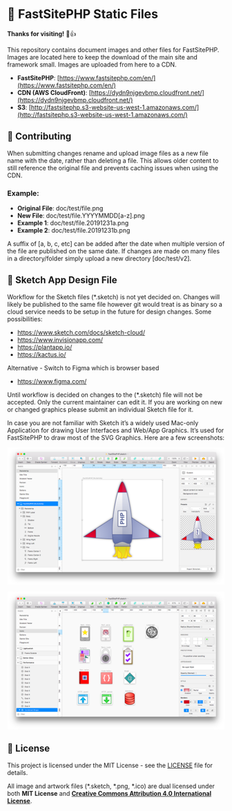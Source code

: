 # 🌟 FastSitePHP Static Files

**Thanks for visiting!** 🌠👍

This repository contains document images and other files for FastSitePHP. Images are located here to keep the download of the main site and framework small. Images are uploaded from here to a CDN.

* __FastSitePHP__: [https://www.fastsitephp.com/en/](https://www.fastsitephp.com/en/)
* __CDN (AWS CloudFront)__: [https://dydn9njgevbmp.cloudfront.net/](https://dydn9njgevbmp.cloudfront.net/)
* __S3__: [http://fastsitephp.s3-website-us-west-1.amazonaws.com/](http://fastsitephp.s3-website-us-west-1.amazonaws.com/)

## 🤝 Contributing

When submitting changes rename and upload image files as a new file name with the date, rather than deleting a file. This allows older content to still reference the original file and prevents caching issues when using the CDN.

### Example:
* __Original File__: doc/test/file.png
* __New File__: doc/test/file.YYYYMMDD[a-z].png
* __Example 1__: doc/test/file.20191231a.png
* __Example 2__: doc/test/file.20191231b.png

A suffix of [a, b, c, etc] can be added after the date when multiple version of the file are published on the same date. If changes are made on many files in a directory/folder simply upload a new directory [doc/test/v2].

## 🚀 Sketch App Design File

Workflow for the Sketch files (*.sketch) is not yet decided on. Changes will likely be published to the same file however git would treat is as binary so a cloud service needs to be setup in the future for design changes. Some possibilities:

* <a href="https://www.sketch.com/docs/sketch-cloud/" target="_blank">https://www.sketch.com/docs/sketch-cloud/</a>
* <a href="https://www.invisionapp.com/" target="_blank">https://www.invisionapp.com/</a>
* <a href="https://plantapp.io/" target="_blank">https://plantapp.io/</a>
* <a href="https://kactus.io/" target="_blank">https://kactus.io/</a>

Alternative - Switch to Figma which is browser based

* <a href="https://www.figma.com/" target="_blank">https://www.figma.com/</a>

Until workflow is decided on changes to the (*.sketch) file will not be accepted. Only the current maintainer can edit it. If you are working on new or changed graphics please submit an individual Sketch file for it.

In case you are not familiar with Sketch it’s a widely used Mac-only Application for drawing User Interfaces and Web/App Graphics. It’s used for FastSitePHP to draw most of the SVG Graphics. Here are a few screenshots:

![Sketch - Rocketship](https://raw.githubusercontent.com/fastsitephp/static-files/master/img/screenshots/Sketch-Rocketship.png)

![Sketch - Icons](https://raw.githubusercontent.com/fastsitephp/static-files/master/img/screenshots/Sketch-Icons.png)

## :memo: License

This project is licensed under the MIT License - see the [LICENSE](LICENSE) file for details.

All image and artwork files (*.sketch, *.png, *.ico) are dual licensed under both **MIT License** and <a href="https://creativecommons.org/licenses/by/4.0/" target="_blank" style="font-weight:bold;">Creative Commons Attribution 4.0 International License</a>.
